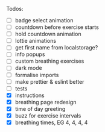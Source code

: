 Todos:

- [ ] badge select animation
- [ ] countdown before exercise starts
- [ ] hold countdown animation
- [ ] lottie animations
- [ ] get first name from localstorage?
- [ ] info popups
- [ ] custom breathing exercises
- [ ] dark mode
- [ ] formalise imports
- [ ] make prettier & eslint better
- [ ] tests
- [x] instructions
- [x] breathing page redesign
- [x] time of day greeting
- [x] buzz for exercise intervals
- [x] breathing times, EG 4, 4, 4, 4
